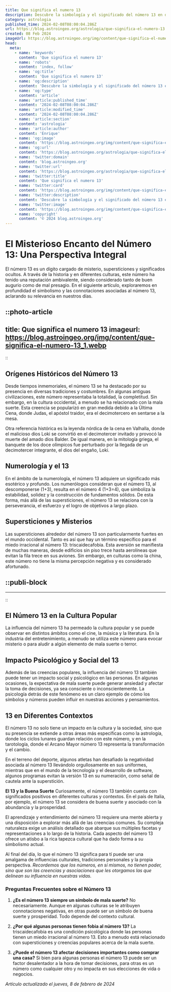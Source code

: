 ```yaml
---
title: Que significa el numero 13
description: Descubre la simbología y el significado del número 13 en diversas culturas. Profundiza en su historia y mitología con análisis detallados.
category: astrologia
published_time: 2024-02-08T08:00:04.286Z
url: https://blog.astroingeo.org/astrologia/que-significa-el-numero-13
created: 08 Feb 2024
imageUrl: https://blog.astroingeo.org/img/content/que-significa-el-numero-13_1.webp
head:
  meta:
    - name: 'keywords'
      content: 'Que significa el numero 13'
    - name: 'robots'
      content: 'index, follow'
    - name: 'og:title'
      content: 'Que significa el numero 13'
    - name: 'og:description'
      content: 'Descubre la simbología y el significado del número 13 en diversas culturas. Profundiza en su historia y mitología con análisis detallados.'
    - name: 'og:type'
      content: 'article'
    - name: 'article:published_time'
      content: '2024-02-08T08:00:04.286Z'
    - name: 'article:modified_time'
      content: '2024-02-08T08:00:04.286Z'
    - name: 'article:section'
      content: 'astrologia'
    - name: 'article:author'
      content: 'Enrique'
    - name: 'og:image'
      content: 'https://blog.astroingeo.org/img/content/que-significa-el-numero-13_1.webp'
    - name: 'og:url'
      content: 'https://blog.astroingeo.org/astrologia/que-significa-el-numero-13'
    - name: 'twitter:domain'
      content: 'blog.astroingeo.org'
    - name: 'twitter:url'
      content: 'https://blog.astroingeo.org/astrologia/que-significa-el-numero-13'
    - name: 'twitter:title'
      content: 'Que significa el numero 13'
    - name: 'twitter:card'
      content: 'https://blog.astroingeo.org/img/content/que-significa-el-numero-13_1.webp'
    - name: 'twitter:description'
      content: 'Descubre la simbología y el significado del número 13 en diversas culturas. Profundiza en su historia y mitología con análisis detallados.'
    - name: 'twitter:image'
      content: 'https://blog.astroingeo.org/img/content/que-significa-el-numero-13_1.webp'
    - name: 'copyright'
      content: '© 2024 blog.astroingeo.org'
---
```

# El Misterioso Encanto del Número 13: Una Perspectiva Integral

El número 13 es un dígito cargado de misterio, supersticiones y significados ocultos. A través de la historia y en diferentes culturas, este número ha tenido una reputación ambivalente, siendo considerado tanto de buen augurio como de mal presagio. En el siguiente artículo, exploraremos en profundidad el simbolismo y las connotaciones asociadas al número 13, aclarando su relevancia en nuestros días.


::photo-article
---
title: Que significa el numero 13
imageurl: https://blog.astroingeo.org/img/content/que-significa-el-numero-13_1.webp
---
::


## Orígenes Históricos del Número 13
Desde tiempos inmemoriales, el número 13 se ha destacado por su presencia en diversas tradiciones y costumbres. En algunas antiguas civilizaciones, este número representaba la totalidad, la completitud. Sin embargo, en la cultura occidental, a menudo se ha relacionado con la mala suerte. Esta creencia se popularizó en gran medida debido a la Última Cena, donde Judas, el apóstol traidor, era el decimotercero en sentarse a la mesa.

Otra referencia histórica es la leyenda nórdica de la cena en Valhalla, donde el malicioso dios Loki se convirtió en el decimotercer invitado y provocó la muerte del amado dios Balder. De igual manera, en la mitología griega, el banquete de los doce olímpicos fue perturbado por la llegada de un decimotercer integrante, el dios del engaño, Loki.

## Numerología y el 13
En el ámbito de la numerología, el número 13 adquiere un significado más esotérico y profundo. Los numerólogos consideran que el número 13, al descomponerse (1+3), resulta en el número 4 (1+3=4), que simboliza la estabilidad, solidez y la construcción de fundamentos sólidos. De esta forma, más allá de las supersticiones, el número 13 se relaciona con la perseverancia, el esfuerzo y el logro de objetivos a largo plazo.

## Supersticiones y Misterios
Las supersticiones alrededor del número 13 son particularmente fuertes en el mundo occidental. Tanto es así que hay un término específico para el miedo irracional al número 13: triscaidecafobia. Esta aversión se manifiesta de muchas maneras, desde edificios sin piso trece hasta aerolíneas que evitan la fila trece en sus aviones. Sin embargo, en culturas como la china, este número no tiene la misma percepción negativa y es considerado afortunado.


  ::publi-block
  ---
  ---
  ::
  
  
## El Número 13 en la Cultura Popular
La influencia del número 13 ha permeado la cultura popular y se puede observar en distintos ámbitos como el cine, la música y la literatura. En la industria del entretenimiento, a menudo se utiliza este número para evocar misterio o para aludir a algún elemento de mala suerte o terror.

## Impacto Psicológico y Social del 13
Además de las creencias populares, la influencia del número 13 también puede tener un impacto social y psicológico en las personas. En algunas ocasiones, la expectativa de mala suerte puede generar ansiedad y afectar la toma de decisiones, ya sea consciente o inconscientemente. La psicología detrás de este fenómeno es un claro ejemplo de cómo los símbolos y números pueden influir en nuestras acciones y pensamientos.

## 13 en Diferentes Contextos
El número 13 no solo tiene un impacto en la cultura y la sociedad, sino que su presencia se extiende a otras áreas más específicas como la astrología, donde los ciclos lunares guardan relación con este número, y en la tarotología, donde el Arcano Mayor número 13 representa la transformación y el cambio.

En el terreno del deporte, algunos atletas han desafiado la negatividad asociada al número 13 llevándolo orgullosamente en sus uniformes, mientras que en el mundo de la tecnología y el desarrollo de software, algunos programas evitan la versión 13 en su numeración, como señal de cautela ante la superstición.

**El 13 y la Buena Suerte**
Curiosamente, el número 13 también cuenta con significados positivos en diferentes culturas y contextos. En el país de Italia, por ejemplo, el número 13 se considera de buena suerte y asociado con la abundancia y la prosperidad.

El aprendizaje y entendimiento del número 13 requiere una mente abierta y una disposición a explorar más allá de las creencias comunes. Su compleja naturaleza exige un análisis detallado que abarque sus múltiples facetas y representaciones a lo largo de la historia. Cada aspecto del número 13 ofrece un atisbo a la rica tapezca cultural que ha dado forma a su simbolismo actual.

Al final del día, lo que el número 13 significa para tí puede ser una amalgama de influencias culturales, tradiciones personales y la propia perspectiva. *Recordemos que los números, en sí mismos, no tienen poder, sino que son las creencias y asociaciones que les otorgamos las que delinean su influencia en nuestras vidas.*

### Preguntas Frecuentes sobre el Número 13

1. **¿Es el número 13 siempre un símbolo de mala suerte?**
   No necesariamente. Aunque en algunas culturas se le atribuyen connotaciones negativas, en otras puede ser un símbolo de buena suerte y prosperidad. Todo depende del contexto cultural.

2. **¿Por qué algunas personas tienen fobia al número 13?**
   La triscaidecafobia es una condición psicológica donde las personas tienen un miedo irracional al número 13. Esto a menudo está relacionado con supersticiones y creencias populares acerca de la mala suerte.

3. **¿Puede el número 13 afectar decisiones importantes como comprar una casa?**
   Si bien para algunas personas el número 13 puede ser un factor desalentador a la hora de tomar decisiones, para otras es un número como cualquier otro y no impacta en sus elecciones de vida o negocios.

_Artículo actualizado el jueves, 8 de febrero de 2024_